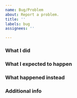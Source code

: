 ```yaml
---
name: Bug/Problem
about: Report a problem.
title: ''
labels: bug
assignees: ''

---
```


### What I did

### What I expected to happen

### What happened instead

### Additional info
